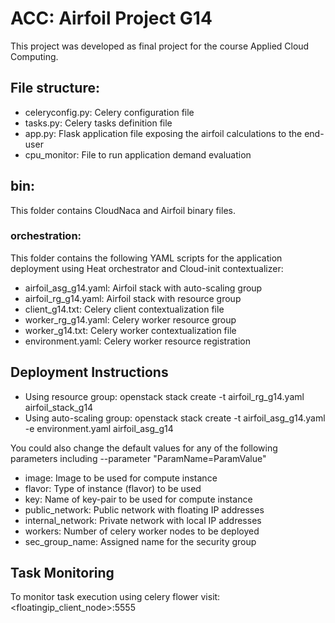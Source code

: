 # ACC: Airfoil Project G14
This project was developed as final project for the course Applied Cloud Computing.

## File structure:

- celeryconfig.py: Celery configuration file
- tasks.py: Celery tasks definition file
- app.py: Flask application file exposing the airfoil calculations to the end-user
- cpu_monitor: File to run application demand evaluation

## bin:
This folder contains CloudNaca and Airfoil binary files.

### orchestration:
This folder contains the following YAML scripts for the application deployment using Heat orchestrator and Cloud-init contextualizer:
- airfoil_asg_g14.yaml: Airfoil stack with auto-scaling group
- airfoil_rg_g14.yaml: Airfoil stack with resource group
- client_g14.txt: Celery client contextualization file
- worker_rg_g14.yaml: Celery worker resource group
- worker_g14.txt: Celery worker contextualization file
- environment.yaml: Celery worker resource registration

## Deployment Instructions
- Using resource group: openstack stack create -t airfoil_rg_g14.yaml airfoil_stack_g14
- Using auto-scaling group: openstack stack create -t airfoil_asg_g14.yaml -e environment.yaml airfoil_asg_g14

You could also change the default values for any of the following parameters including --parameter "ParamName=ParamValue"
- image:  Image to be used for compute instance
- flavor: Type of instance (flavor) to be used
- key: Name of key-pair to be used for compute instance
- public_network: Public network with floating IP addresses
- internal_network: Private network with local IP addresses
- workers: Number of celery worker nodes to be deployed
- sec_group_name: Assigned name for the security group

## Task Monitoring
To monitor task execution using celery flower visit:
<floatingip_client_node>:5555
